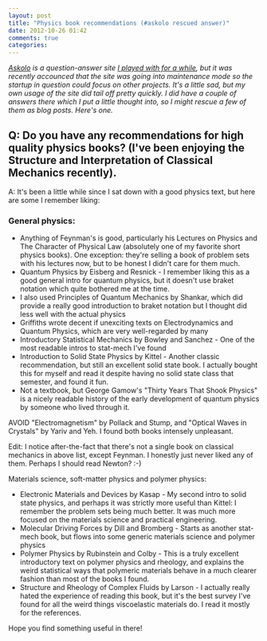 ```yaml
---
layout: post
title: "Physics book recommendations (#askolo rescued answer)"
date: 2012-10-26 01:42
comments: true
categories: 
---
```

*[Askolo](http://www.askolo.com) is a question-answer site 
[I played with for a while](http://blog.ajdecon.org/some-thoughts-on-hpc-in-the-cloud-askolo-ques/), but it was recently accounced that
the site was going into maintenance mode so the startup in question could focus on other projects. It's a little sad, but 
my own usage of the site did tail off pretty quickly. I did have a couple of answers there which I put a little 
thought into, so I might rescue a few of them as blog posts. Here's one.*


## Q: Do you have any recommendations for high quality physics books? (I've been enjoying the Structure and Interpretation of Classical Mechanics recently). ##
A: It's been a little while since I sat down with a good physics text, but here are some I remember liking:

### General physics: ###

* Anything of Feynman's is good, particularly his Lectures on Physics and The Character of Physical Law (absolutely one of my favorite short physics books). One exception: they're selling a book of problem sets with his lectures now, but to be honest I didn't care for them much.
* Quantum Physics by Eisberg and Resnick - I remember liking this as a good general intro for quantum physics, but it doesn't use braket notation which quite bothered me at the time. 
* I also used Principles of Quantum Mechanics by Shankar, which did provide a really good introduction to braket notation but I thought did less well with the actual physics
* Griffiths wrote decent if unexciting texts on Electrodynamics and Quantum Physics, which are very well-regarded by many
* Introductory Statistical Mechanics by Bowley and Sanchez - One of the most readable intros to stat-mech I've found
* Introduction to Solid State Physics by Kittel - Another classic recommendation, but still an excellent solid state book. I actually bought this for myself and read it despite having no solid state class that semester, and found it fun.
* Not a textbook, but George Gamow's "Thirty Years That Shook Physics" is a nicely readable history of the early development of quantum physics by someone who lived through it.

AVOID "Electromagnetism" by Pollack and Stump, and "Optical Waves in Crystals" by Yariv and Yeh. I found both books intensely unpleasant.

Edit: I notice after-the-fact that there's not a single book on classical mechanics in above list, except Feynman. I honestly just never liked any of them. Perhaps I should read Newton? :-)

Materials science, soft-matter physics and polymer physics:

* Electronic Materials and Devices by Kasap - My second intro to solid state physics, and perhaps it was strictly more useful than Kittel: I remember the problem sets being much better. It was much more focused on the materials science and practical engineering.
* Molecular Driving Forces by Dill and Bromberg - Starts as another stat-mech book, but flows into some generic materials science and polymer physics 
* Polymer Physics by Rubinstein and Colby - This is a truly excellent introductory text on polymer physics and rheology, and explains the weird statistical ways that polymeric materials behave in a much clearer fashion than most of the books I found. 
* Structure and Rheology of Complex Fluids by Larson - I actually really hated the experience of reading this book, but it's the best survey I've found for all the weird things viscoelastic materials do. I read it mostly for the references.

Hope you find something useful in there!
